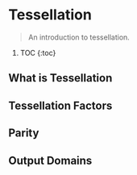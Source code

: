 # Tessellation
> An introduction to tessellation.

1. TOC
{:toc}

## What is Tessellation


## Tessellation Factors


## Parity


## Output Domains


![]()

